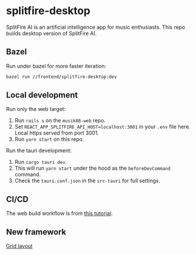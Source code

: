 # splitfire-desktop

SplitFire AI is an artificial intelligence app for music enthusiasts. This repo builds desktop version of SplitFire AI.

## Bazel

Run under bazel for more faster iteration:
```bash
bazel run //frontend/splitfire-desktop:dev
```

## Local development

Run only the web target:
1. Run `rails s` on the `musik88-web` repo.
2. Set `REACT_APP_SPLITFIRE_API_HOST=localhost:3001` in your `.env` file here. Local https served from port 3001.
3. Run `yarn start` on this repo. 

Run the tauri development:
1. Run `cargo tauri dev`.
2. This will run `yarn start` under the hood as the `beforeDevCommand` command.
3. Check the `tauri.conf.json` in the `src-tauri` for full settings.

## CI/CD

The web build workflow is from [this tutorial](https://zellwk.com/blog/github-actions-deploy/).

## New framework

[Grid layout](https://github.com/react-grid-layout/react-grid-layout)